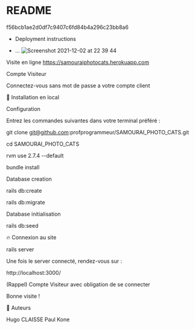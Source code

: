 # README


f56bcb1ae2d0df7c9407c6fd84b4a296c23bb8a6


* Deployment instructions

* ...
![Screenshot 2021-12-02 at 22 39 44](https://user-images.githubusercontent.com/45837593/144507586-6b2ede0b-a3aa-4822-833c-ecc907115c5d.png)


Visite en ligne https://samouraiphotocats.herokuapp.com

Compte Visiteur

Connectez-vous sans mot de passe a votre compte client

🔧 Installation en local

Configuration

Entrez les commandes suivantes dans votre terminal préféré :

git clone git@github.com:profprogrammeur/SAMOURAI_PHOTO_CATS.git

cd SAMOURAI_PHOTO_CATS

rvm use 2.7.4 --default 

bundle install

Database creation

rails db:create

rails db:migrate

Database initialisation

rails db:seed



🔥 Connexion au site

rails server

Une fois le server connecté, rendez-vous sur :

http://localhost:3000/

(Rappel) Compte Visiteur avec obligation de se connecter



Bonne visite !

🐰 Auteurs

Hugo CLAISSE
Paul Kone


